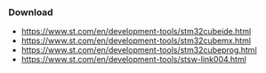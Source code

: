 ### Download
- https://www.st.com/en/development-tools/stm32cubeide.html
- https://www.st.com/en/development-tools/stm32cubemx.html
- https://www.st.com/en/development-tools/stm32cubeprog.html
- https://www.st.com/en/development-tools/stsw-link004.html



